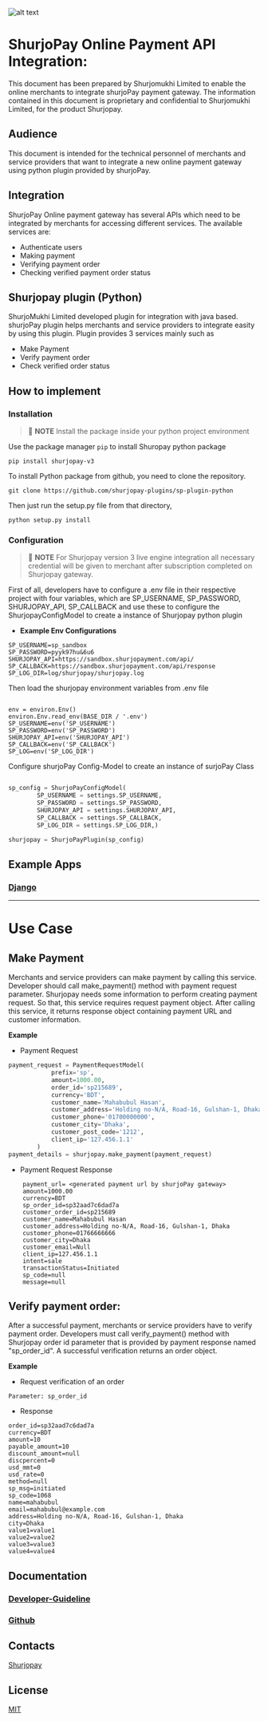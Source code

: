 ![alt text](https://shurjopay.com.bd/dev/images/shurjoPay.png)

# ShurjoPay Online Payment API Integration:

This document has been prepared by Shurjomukhi Limited to enable the online merchants to integrate shurjoPay payment gateway. The information contained in this document is proprietary and confidential to Shurjomukhi Limited, for the product Shurjopay.

## Audience

This document is intended for the technical personnel of merchants and service providers that want to integrate a new online payment gateway using python plugin provided by shurjoPay.

## Integration

ShurjoPay Online payment gateway has several APIs which need to be integrated by merchants for accessing different services. The available services are:

- Authenticate users
- Making payment
- Verifying payment order
- Checking verified payment order status

## Shurjopay plugin (Python)

ShurjoMukhi Limited developed plugin for integration with java based. shurjoPay plugin helps merchants and service providers to integrate easity by using this plugin. Plugin provides 3 services mainly such as

- Make Payment
- Verify payment order
- Check verified order status

## How to implement

### Installation

> 📝 **NOTE** Install the package inside your python project environment

Use the package manager `pip` to install Shuropay python package

```
pip install shurjopay-v3
```

To install Python package from github, you need to clone the repository.

```
git clone https://github.com/shurjopay-plugins/sp-plugin-python
```

Then just run the setup.py file from that directory,

```
python setup.py install
```

### Configuration

> 📝 **NOTE** For Shurjopay version 3 live engine integration all necessary credential will be given to merchant after subscription completed on Shurjopay gateway.

First of all, developers have to configure a .env file in their respective project with four variables, which are SP_USERNAME,
SP_PASSWORD, SHURJOPAY_API, SP_CALLBACK and use these to configure the ShurjopayConfigModel to create a instance of Shurjopay python plugin

- **Example Env Configurations**

```env
SP_USERNAME=sp_sandbox
SP_PASSWORD=pyyk97hu&6u6
SHURJOPAY_API=https://sandbox.shurjopayment.com/api/
SP_CALLBACK=https://sandbox.shurjopayment.com/api/response
SP_LOG_DIR=log/shurjopay/shurjopay.log
```

Then load the shurjopay environment variables from .env file

```pythpn

env = environ.Env()
environ.Env.read_env(BASE_DIR / '.env')
SP_USERNAME=env('SP_USERNAME')
SP_PASSWORD=env('SP_PASSWORD')
SHURJOPAY_API=env('SHURJOPAY_API')
SP_CALLBACK=env('SP_CALLBACK')
SP_LOG=env('SP_LOG_DIR')

```

Configure shurjoPay Config-Model to create an instance of surjoPay Class

```python

sp_config = ShurjoPayConfigModel(
        SP_USERNAME = settings.SP_USERNAME,
        SP_PASSWORD = settings.SP_PASSWORD,
        SHURJOPAY_API = settings.SHURJOPAY_API,
        SP_CALLBACK = settings.SP_CALLBACK,
        SP_LOG_DIR = settings.SP_LOG_DIR,)

shurjopay = ShurjoPayPlugin(sp_config)

```

## Example Apps

### [Django](https://github.com/shurjopay-plugins/sp-plugin-usage-examples/tree/dev/django-app-python-plugin)

---

# Use Case

## Make Payment

Merchants and service providers can make payment by calling this service. Developer should call make_payment() method with payment request parameter. Shurjopay needs some information to perform creating payment request. So that, this service requires request payment object. After calling this service, it returns response object containing payment URL and customer information.

**Example**

- Payment Request

```python
payment_request = PaymentRequestModel(
            prefix='sp',
            amount=1000.00,
            order_id='sp215689',
            currency='BDT',
            customer_name='Mahabubul Hasan',
            customer_address='Holding no-N/A, Road-16, Gulshan-1, Dhaka' ,
            customer_phone='01700000000',
            customer_city='Dhaka',
            customer_post_code='1212',
            client_ip='127.456.1.1'
        )
payment_details = shurjopay.make_payment(payment_request)
```

- Payment Request Response

```
    payment_url= <generated payment url by shurjoPay gateway>
	amount=1000.00
	currency=BDT
	sp_order_id=sp32aad7c6dad7a
	customer_order_id=sp215689
	customer_name=Mahabubul Hasan
	customer_address=Holding no-N/A, Road-16, Gulshan-1, Dhaka
	customer_phone=01766666666
	customer_city=Dhaka
	customer_email=Null
	client_ip=127.456.1.1
	intent=sale
	transactionStatus=Initiated
	sp_code=null
	message=null
```

## Verify payment order:

After a successful payment, merchants or service providers have to verify payment order. Developers must call verify_payment() method with Shurjopay order id parameter that is provided by payment response named "sp_order_id". A successful verification returns an order object.

**Example**

- Request verification of an order

```
Parameter: sp_order_id
```

- Response

```
order_id=sp32aad7c6dad7a
currency=BDT
amount=10
payable_amount=10
discount_amount=null
discpercent=0
usd_mmt=0
usd_rate=0
method=null
sp_msg=initiated
sp_code=1068
name=mahabubul
email=mahabubul@example.com
address=Holding no-N/A, Road-16, Gulshan-1, Dhaka
city=Dhaka
value1=value1
value2=value2
value3=value3
value4=value4

```

## Documentation

### [Developer-Guideline](doc/sp_plugin_developer_guideline.md)

### [Github](https://github.com/shurjopay-plugins)

## Contacts

[Shurjopay](https://shurjopay.com.bd/#contacts)

## License

[MIT](https://choosealicense.com/licenses/mit/)
